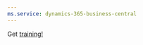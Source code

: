 ```yaml
---
ms.service: dynamics-365-business-central
---
```

Get [training!](/training/dynamics365/business-central?WT.mc_id=dyn365bc_landingpage-docs)
